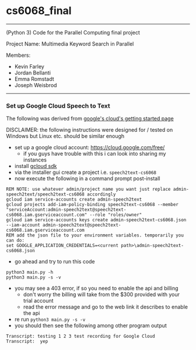 # cs6068_final
____
(Python 3) Code for the Parallel Computing final project

Project Name: Multimedia Keyword Search in Parallel

Members: 

- Kevin Farley
- Jordan Bellanti
- Emma Romstadt
- Joseph Weisbrod

____
### Set up Google Cloud Speech to Text
The following was derived from [google's cloud's getting started page](https://cloud.google.com/speech-to-text/docs/reference/libraries#client-libraries-install-python)

DISCLAIMER: the following instructions were designed for / tested on Windows but Linux etc. should be similar enough

- set up a google cloud account: https://cloud.google.com/free/
  - if you guys have trouble with this i can look into sharing my instances
- install [gcloud sdk](https://cloud.google.com/sdk/)
- via the installer gui create a project i.e. `speech2text-cs6068`
- now execute the following in a command prompt post-install
```batch
REM NOTE: use whatever admin/project name you want just replace admin-speech2text/speech2text-cs6068 accordingly
gcloud iam service-accounts create admin-speech2text
gcloud projects add-iam-policy-binding speech2text-cs6068 --member "serviceAccount:admin-speech2text@speech2text-cs6068.iam.gserviceaccount.com" --role "roles/owner"
gcloud iam service-accounts keys create admin-speech2text-cs6068.json --iam-account admin-speech2text@speech2text-cs6068.iam.gserviceaccount.com
REM add the json file to your environment variables. temporarily you can do:
set GOOGLE_APPLICATION_CREDENTIALS=<current path>\admin-speech2text-cs6068.json
```
- go ahead and try to run this code 
```batch
python3 main.py -h
python3 main.py -s -v
```
- you may see a 403 error, if so you need to enable the api and billing
  - don't worry the billing will take from the $300 provided with your trial account
  - read the error message and go to the web link it describes to enable the api
- re run `python3 main.py -s -v`
- you should then see the following among other program output
```
Transcript: testing 1 2 3 test recording for Google Cloud
Transcript:  yep
```
